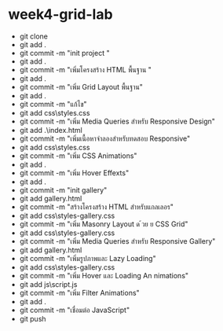 # week4-grid-lab
- git clone
- git add .
- git commit -m "init project "
- git add .
- git commit -m "เพิ่มโครงสร้าง HTML พื้นฐาน "
- git add .
- git commit -m "เพิ่ม Grid Layout พื้นฐาน"
- git add .
- git commit -m "แก้ไข"
- git add css\styles.css
- git commit -m "เพิ่ม Media Queries สําหรับ Responsive Design"
- git add .\index.html
- git commit -m "เพิ่มเนื้อหาจําลองสําหรับทดสอบ Responsive"
- git add css\styles.css
- git commit -m "เพิ่ม CSS Animations"
- git add .
- git commit -m "เพิ่ม Hover Effexts"
- git add .
- git commit -m "init gallery"
- git add gallery.html
- git commit -m "สร้างโครงสร้าง HTML สําหรับแกลเลอร"
- git add css\styles-gallery.css
- git commit -m "เพิ่ม Masonry Layout ด ้วย  ย CSS Grid"
- git add css\styles-gallery.css
- git commit -m "เพิ่ม Media Queries สําหรับ Responsive Gallery"
- git add gallery.html
- git commit -m "เพิ่มรูปภาพและ Lazy Loading"
- git add css\styles-gallery.css
- git commit -m "เพิ่ม Hover และ Loading An nimations"
- git add js\script.js
- git commit -m "เพิ่ม Filter Animations"
- git add .
- git commit -m "เชื่อมต่อ JavaScript"
- git push